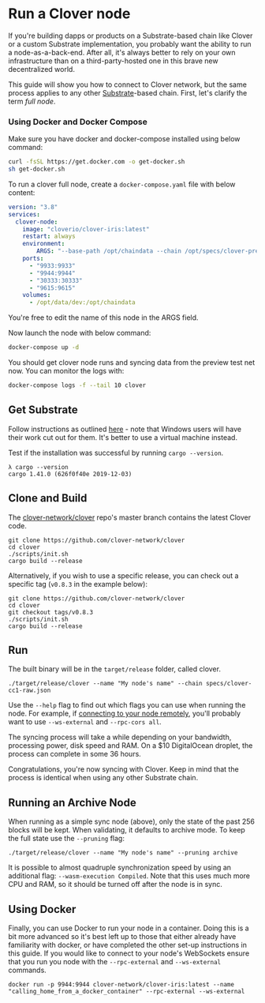 # Run a Clover node

If you're building dapps or products on a Substrate-based chain like Clover or a custom Substrate implementation, you probably want the ability to run a node-as-a-back-end. After all, it's always better to rely on your own infrastructure than on a third-party-hosted one in this brave new decentralized world.

This guide will show you how to connect to Clover network, but the same process applies to any other [Substrate](https://substrate.dev/docs/en/)-based chain. First, let's clarify the term _full node_.

### Using Docker and Docker Compose

Make sure you have docker and docker-compose installed using below command:

```bash
curl -fsSL https://get.docker.com -o get-docker.sh
sh get-docker.sh
```

To run a clover full node, create a `docker-compose.yaml` file with below content:

```yaml
version: "3.8"
services:
  clover-node:
    image: "cloverio/clover-iris:latest"
    restart: always
    environment:
        ARGS: "--base-path /opt/chaindata --chain /opt/specs/clover-preview-iris.json --port 30333 --ws-port 9944 --rpc-port 9933 --name "clover-node" --rpc-cors=all --validator --unsafe-ws-external --unsafe-rpc-external --rpc-methods=Unsafe"
    ports:
      - "9933:9933"
      - "9944:9944"
      - "30333:30333"
      - "9615:9615"
    volumes:
      - /opt/data/dev:/opt/chaindata
```

You're free to edit the name of this node in the ARGS field. 

Now launch the node with below command:

```bash
docker-compose up -d 
```

You should get clover node runs and syncing data from the preview test net now. You can monitor the logs with:

```bash
docker-compose logs -f --tail 10 clover
```

## Get Substrate

Follow instructions as outlined [here](https://substrate.dev/docs/en/knowledgebase/getting-started) - note that Windows users will have their work cut out for them. It's better to use a virtual machine instead.

Test if the installation was successful by running `cargo --version`.

```text
λ cargo --version
cargo 1.41.0 (626f0f40e 2019-12-03)
```

## Clone and Build

The [clover-network/clover](https://github.com/clover-network/clover) repo's master branch contains the latest Clover code.

```text
git clone https://github.com/clover-network/clover
cd clover
./scripts/init.sh
cargo build --release
```

Alternatively, if you wish to use a specific release, you can check out a specific tag \(`v0.8.3` in the example below\):

```text
git clone https://github.com/clover-network/clover
cd clover
git checkout tags/v0.8.3
./scripts/init.sh
cargo build --release
```

## Run

The built binary will be in the `target/release` folder, called clover.

```text
./target/release/clover --name "My node's name" --chain specs/clover-cc1-raw.json
```

Use the `--help` flag to find out which flags you can use when running the node. For example, if [connecting to your node remotely](https://app.gitbook.com/@clover-network/s/portal/maintain/nodes-and-dapps/set-up-secure-websocket-for-remote-connections/@drafts), you'll probably want to use `--ws-external` and `--rpc-cors all`.

The syncing process will take a while depending on your bandwidth, processing power, disk speed and RAM. On a $10 DigitalOcean droplet, the process can complete in some 36 hours.

Congratulations, you're now syncing with Clover. Keep in mind that the process is identical when using any other Substrate chain.

## Running an Archive Node

When running as a simple sync node \(above\), only the state of the past 256 blocks will be kept. When validating, it defaults to archive mode. To keep the full state use the `--pruning` flag:

```text
./target/release/clover --name "My node's name" --pruning archive
```

It is possible to almost quadruple synchronization speed by using an additional flag: `--wasm-execution Compiled`. Note that this uses much more CPU and RAM, so it should be turned off after the node is in sync.

## Using Docker

Finally, you can use Docker to run your node in a container. Doing this is a bit more advanced so it's best left up to those that either already have familiarity with docker, or have completed the other set-up instructions in this guide. If you would like to connect to your node's WebSockets ensure that you run you node with the `--rpc-external` and `--ws-external` commands.

```text
docker run -p 9944:9944 clover-network/clover-iris:latest --name "calling_home_from_a_docker_container" --rpc-external --ws-external
```

